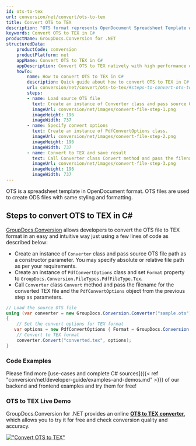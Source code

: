 ```yaml
---
id: ots-to-tex
url: conversion/net/convert/ots-to-tex
title: Convert OTS to TEX
description: "OTS format represents OpenDocument Spreadsheet Template with .ots extension. Learn how to convert OTS to TEX file programmatically in C# language using GroupDocs.Conversion for .NET library."
keywords: Convert OTS to TEX in C#
productName: GroupDocs.Conversion for .NET
structuredData:
    productCode: conversion
    productPlatform: net
    appName: Convert OTS to TEX in C#
    appDescription: Convert OTS to TEX natively with high performance using C# language and server side GroupDocs.Conversion for .NET APIs, without the use of any software like Microsoft or Open Office.
    howTo:
        name: How to convert OTS to TEX in C# 
        description: Quick guide about how to convert OTS to TEX in C# with high performance and accuracy.
        url: conversion/net/convert/ots-to-tex/#steps-to-convert-ots-to-tex-in-c
        steps:
        - name: Load source OTS file 
          text: Create an instance of Converter class and pass source OTS file path as a constructor parameter. You may specify absolute or relative file path as per your requirements. 
          imageUrl: conversion/net/images/convert-file-step-1.png
          imageHeight: 196
          imageWidth: 737
        - name: Specify convert options 
          text: Create an instance of PdfConvertOptions class.
          imageUrl: conversion/net/images/convert-file-step-2.png
          imageHeight: 196
          imageWidth: 737
        - name: Convert to TEX and save result 
          text: Call Converter class Convert method and pass the filename for the converted HTML file and the PdfConvertOptions object from the previous step as parameters.
          imageUrl: conversion/net/images/convert-file-step-3.png
          imageHeight: 196
          imageWidth: 737
---
```


OTS is a spreadsheet template in OpenDocument format. OTS files are used to create ODS files with same styling and formatting.

## Steps to convert OTS to TEX in C#

[GroupDocs.Conversion](https://products.groupdocs.com/conversion/net) allows developers to convert the OTS file to TEX format in an easy and intuitive way just using a few lines of code as described below:

* Create an instance of `Converter` class and pass source OTS file path as a constructor parameter. You may specify absolute or relative file path as per your requirements. 
* Create an instance of `PdfConvertOptions` class and set `Format` property to `GroupDocs.Conversion.FileTypes.PdfFileType.Tex`.
* Call `Converter` class `Convert` method and pass the filename for the converted TEX file and the `PdfConvertOptions` object from the previous step as parameters.

```csharp
// Load the source OTS file
using (var converter = new GroupDocs.Conversion.Converter("sample.ots"))
{
    // Set the convert options for TEX format
   var options = new PdfConvertOptions { Format = GroupDocs.Conversion.FileTypes.PdfFileType.Tex };
    // Convert to TEX format
    converter.Convert("converted.tex", options);
}
```

### Code Examples

Please find more [use-cases and complete C# sources]({{< ref "conversion/net/developer-guide/examples-and-demos.md" >}}) of our backend and frontend examples and try them for free!

### OTS to TEX Live Demo

GroupDocs.Conversion for .NET provides an online [**OTS to TEX converter**](https://products.groupdocs.app/conversion/ots-to-tex), which allows you to try it for free and check conversion quality and accuracy.

[!["Convert OTS to TEX"](conversion/net/images/convert-to-tex/convert-ots-to-tex.png)](https://products.groupdocs.app/conversion/ots-to-tex)